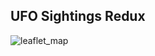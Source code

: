 ## UFO Sightings Redux
![leaflet_map](https://github.com/manassehoduor/TidyTuesday/assets/20558188/f2202e4e-22d2-4cd8-8f83-d0269bf5be16)
